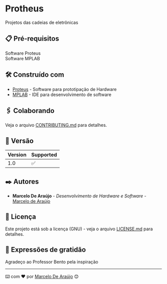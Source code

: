 # Protheus

Projetos das cadeias de eletrônicas

## 📋 Pré-requisitos

Software Proteus <br>
Software MPLAB <br>

## 🛠️ Construído com

* [Proteus](https://www.labcenter.com/downloads/) - Software para prototipação de Hardware
* [MPLAB](https://www.microchip.com/en-us/tools-resources/develop/mplab-x-ide) - IDE para desenvolvimento de software

## 🖇️ Colaborando

Veja o arquivo [CONTRIBUTING.md](https://github.com/AIWASS23/Protheus/blob/main/CONTRIBUTING) para detalhes.

## 📌 Versão

| Version | Supported          |
| ------- | ------------------ |
| 1.0     | :white_check_mark: |

## ✒️ Autores

* **Marcelo De Araújo** - *Desenvolvimento de Hardware e Software* - [Marcelo de Araújo](https://github.com/AIWASS23)

## 📄 Licença

Este projeto está sob a licença (GNU) - veja o arquivo [LICENSE.md](https://github.com/AIWASS23/Protheus/blob/main/LICENSE) para detalhes.

## 🎁 Expressões de gratidão

Agradeço ao Professor Bento pela inspiração

---
⌨️ com ❤️ por [Marcelo De Araújo](https://gist.github.com/AIWASS23) 😊
